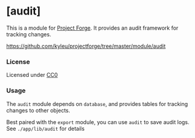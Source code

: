 # [audit]

This is a module for [Project Forge](https://projectforge.dev). It provides an audit framework for tracking changes.

https://github.com/kyleu/projectforge/tree/master/module/audit

### License

Licensed under [CC0](https://creativecommons.org/publicdomain/zero/1.0)

### Usage

The `audit` module depends on `database`, and provides tables for tracking changes to other objects. 

Best paired with the `export` module, you can use `audit` to save audit logs. See `./app/lib/audit` for details
